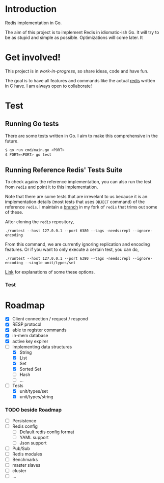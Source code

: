 # Introduction

Redis implementation in Go.

The aim of this project is to implement Redis in idiomatic-ish Go.
It will try to be as stupid and simple as possible.
Optimizations will come later.
It

# Get involved!

This project is in _work-in-progress_, so share ideas, code and have fun.

The goal is to have all features and commands like the actual [redis](https://github.com/redis/redis) written in C have.
I am always open to collaborate!

# Test

## Running Go tests

There are some tests written in Go.
I aim to make this comprehensive in the future.

```bash
$ go run cmd/main.go <PORT>
$ PORT=<PORT> go test
```

## Running Reference Redis' Tests Suite

To check agains the reference implementation, you can also run the test from `redis` and point it to this implementation.

Note that there are some tests that are irrevelant to us because it is an implementation details (most tests that uses `OBJECT` command) of the reference `redis`.
I maintain a [branch](https://github.com/hbina/redis/tree/hbina-retrofitting-tests-for-go-redis) in my fork of `redis` that trims out some of these.

After cloning the `redis` repository,

```
./runtest --host 127.0.0.1 --port 6380 --tags -needs:repl --ignore-encoding
```

From this command, we are currently ignoring replication and encoding features.
Or if you want to only execute a certain test, you can do,

```
./runtest --host 127.0.0.1 --port 6380 --tags -needs:repl --ignore-encoding --single unit/types/set
```

[Link](https://github.com/redis/redis/blob/203b12e41ff7981f0fae5b23819f072d61594813/tests/README.md) for explanations of some these options.

### Test

# Roadmap

- [x] Client connection / request / respond
- [x] RESP protocol
- [x] able to register commands
- [x] in-mem database
- [x] active key expirer
- [ ] Implementing data structures
  - [x] String
  - [x] List
  - [x] Set
  - [x] Sorted Set
  - [ ] Hash
  - [ ] ...
- [ ] Tests
  - [x] unit/types/set
  - [x] unit/types/string

### TODO beside Roadmap

- [ ] Persistence
- [ ] Redis config
  - [ ] Default redis config format
  - [ ] YAML support
  - [ ] Json support
- [ ] Pub/Sub
- [ ] Redis modules
- [ ] Benchmarks
- [ ] master slaves
- [ ] cluster
- [ ] ...
